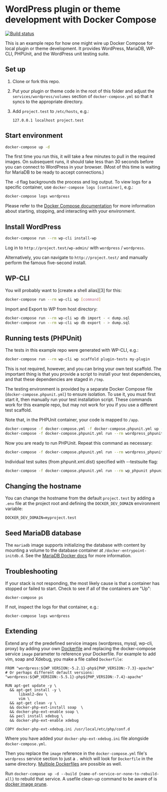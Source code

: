# WordPress plugin or theme development with Docker Compose

[![Build status][build-status]][travis-ci]

This is an example repo for how one might wire up Docker Compose for local
plugin or theme development. It provides WordPress, MariaDB, WP-CLI, PHPUnit,
and the WordPress unit testing suite.

## Set up

1. Clone or fork this repo.

2. Put your plugin or theme code in the root of this folder and adjust the
   `services/wordpress/volumes` section of `docker-compose.yml` so that it
   syncs to the appropriate directory.

3. Add `project.test` to `/etc/hosts`, e.g.:

   ```
   127.0.0.1 localhost project.test
   ```

## Start environment

```sh
docker-compose up -d
```

The first time you run this, it will take a few minutes to pull in the required
images. On subsequent runs, it should take less than 30 seconds before you can
connect to WordPress in your browser. (Most of this time is waiting for MariaDB
to be ready to accept connections.)

The `-d` flag backgrounds the process and log output. To view logs for a
specific container, use `docker-compose logs [container]`, e.g.:

```sh
docker-compose logs wordpress
```

Please refer to the [Docker Compose documentation][docker-compose] for more
information about starting, stopping, and interacting with your environment.

## Install WordPress

```sh
docker-compose run --rm wp-cli install-wp
```

Log in to `http://project.test/wp-admin/` with `wordpress` / `wordpress`.

Alternatively, you can navigate to `http://project.test/` and manually perform
the famous five-second install.

## WP-CLI

You will probably want to [create a shell alias][3] for this:

```sh
docker-compose run --rm wp-cli wp [command]
```

Import and Export to WP from host directory:

```sh
docker-compose run --rm wp-cli wp db import - < dump.sql
docker-compose run --rm wp-cli wp db export - > dump.sql
```

## Running tests (PHPUnit)

The tests in this example repo were generated with WP-CLI, e.g.:

```sh
docker-compose run --rm wp-cli wp scaffold plugin-tests my-plugin
```

This is not required, however, and you can bring your own test scaffold. The
important thing is that you provide a script to install your test dependencies,
and that these dependencies are staged in `/tmp`.

The testing environment is provided by a separate Docker Compose file
(`docker-compose.phpunit.yml`) to ensure isolation. To use it, you must first
start it, then manually run your test installation script. These commands work
for this example repo, but may not work for you if you use a different test
scaffold.

Note that, in the PHPUnit container, your code is mapped to `/app`.

```sh
docker-compose -f docker-compose.yml -f docker-compose.phpunit.yml up -d
docker-compose -f docker-compose.phpunit.yml run --rm wordpress_phpunit /app/bin/install-wp-tests.sh wordpress_test root '' mysql_phpunit latest true
```

Now you are ready to run PHPUnit. Repeat this command as necessary:

```sh
docker-compose -f docker-compose.phpunit.yml run --rm wordpress_phpunit phpunit
```

Individual test suites (from phpunit.xml.dist) specified with --testsuite flag:

```sh
docker-compose -f docker-compose.phpunit.yml run --rm wp_phpunit phpunit --testsuite [Main, Access, etc]
```

## Changing the hostname

You can change the hostname from the default `project.test` by adding a `.env`
file at the project root and defining the `DOCKER_DEV_DOMAIN` environment
variable:

```
DOCKER_DEV_DOMAIN=myproject.test
```

## Seed MariaDB database

The `mariadb` image supports initializing the database with content by mounting
a volume to the database container at `/docker-entrypoint-initdb.d`. See the
[MariaDB Docker docs][mariadb-docs] for more information.

## Troubleshooting

If your stack is not responding, the most likely cause is that a container has
stopped or failed to start. Check to see if all of the containers are "Up":

```
docker-compose ps
```

If not, inspect the logs for that container, e.g.:

```
docker-compose logs wordpress
```

## Extending

Extend any of the predefined service images (wordpress, mysql, wp-cli, proxy) by adding your own [Dockerfile](https://docs.docker.com/engine/reference/builder) and replacing the docker-compose service `image` parameter to reference your Dockerfile. For example to add vim, soap and Xdebug, you make a file called `Dockerfile`:

```
FROM "wordpress:${WP_VERSION:-5.2.1}-php${PHP_VERSION:-7.3}-apache"
# Or perhaps different default versions: "wordpress:${WP_VERSION:-5.5.1}-php${PHP_VERSION:-7.4}-apache"

RUN apt-get update -y \
  && apt-get install -y \
      libxml2-dev \
      vim \
  && apt-get clean -y \
  && docker-php-ext-install soap  \
  && docker-php-ext-enable soap \
  && pecl install xdebug \
  && docker-php-ext-enable xdebug

COPY docker-php-ext-xdebug.ini /usr/local/etc/php/conf.d

```

Where you have added your `docker-php-ext-xdebug.ini` file alongside `docker-compose.yml`.

Then you replace the `image` reference in the `docker-compose.yml` file's `wordpress` service section to just a `.` which will look for `Dockerfile` in the same directory. [Multiple Dockerfiles](https://stackoverflow.com/a/49811906/2223106) are possible as well.

Run `docker-compose up -d --build {name-of-service-or-none-to-rebuild-all}` to rebuild that service. A usefile clean-up command to be aware of is [docker image prune](https://docs.docker.com/engine/reference/commandline/image_prune).

[build-status]: https://travis-ci.org/chriszarate/docker-compose-wordpress.svg?branch=master
[travis-ci]: https://travis-ci.org/chriszarate/docker-compose-wordpress
[docker-compose]: https://docs.docker.com/compose/
[mariadb-docs]: https://github.com/docker-library/docs/tree/master/mariadb#initializing-a-fresh-instance
